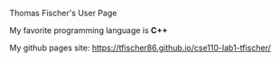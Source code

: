 Thomas Fischer's User Page

My favorite programming language is **C++**

My github pages site: https://tfischer86.github.io/cse110-lab1-tfischer/

